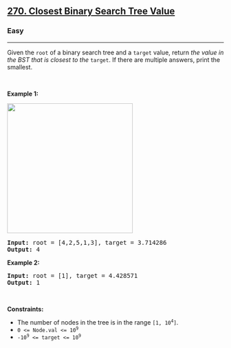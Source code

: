 <h2><a href="https://leetcode.com/problems/closest-binary-search-tree-value/?envType=company&envId=facebook&favoriteSlug=facebook-thirty-days">270. Closest Binary Search Tree Value</a></h2><h3>Easy</h3><hr><p>Given the <code>root</code> of a binary search tree and a <code>target</code> value, return <em>the value in the BST that is closest to the</em> <code>target</code>. If there are multiple answers, print the smallest.</p>

<p>&nbsp;</p>
<p><strong class="example">Example 1:</strong></p>
<img alt="" src="https://assets.leetcode.com/uploads/2021/03/12/closest1-1-tree.jpg" style="width: 292px; height: 302px;" />
<pre>
<strong>Input:</strong> root = [4,2,5,1,3], target = 3.714286
<strong>Output:</strong> 4
</pre>

<p><strong class="example">Example 2:</strong></p>

<pre>
<strong>Input:</strong> root = [1], target = 4.428571
<strong>Output:</strong> 1
</pre>

<p>&nbsp;</p>
<p><strong>Constraints:</strong></p>

<ul>
	<li>The number of nodes in the tree is in the range <code>[1, 10<sup>4</sup>]</code>.</li>
	<li><code>0 &lt;= Node.val &lt;= 10<sup>9</sup></code></li>
	<li><code>-10<sup>9</sup> &lt;= target &lt;= 10<sup>9</sup></code></li>
</ul>
